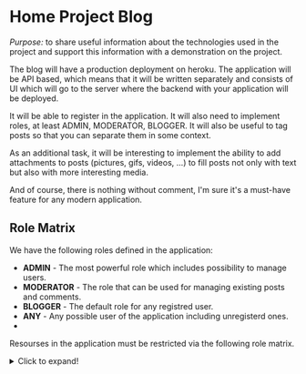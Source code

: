 # Home Project Blog

*Purpose:* to share useful information about the technologies used in the project and support this information with a demonstration on the project.

The blog will have a production deployment on heroku. The application will be API based, which means that it will be written separately and consists of UI which will go to the server where the backend with your application will be deployed. 

It will be able to register in the application. It will also need to implement roles, at least ADMIN, MODERATOR, BLOGGER. It will also be useful to tag posts so that you can separate them in some context.

As an additional task, it will be interesting to implement the ability to add attachments to posts (pictures, gifs, videos, ...) to fill posts not only with text but also with more interesting media. 

And of course, there is nothing without comment, I'm sure it's a must-have feature for any modern application.


## Role Matrix
We have the following roles defined in the application:
- __ADMIN__ - The most powerful role which includes possibility to manage users.
- __MODERATOR__ - The role that can be used for managing existing posts and comments.
- __BLOGGER__ - The default role for any registred user.
- __ANY__ - Any possible user of the application including unregisterd ones.
- 
Resourses in the application must be restricted via the following role matrix.
<details>
  <summary>Click to expand!</summary>
  
| Action                                             | ADMIN | MODERATOR | BLOGGER | ANY |
|:---------------------------------------------------|:-----:|:---------:|:-------:|:---:|
| *__Current User__*                                 |       |           |         |     |
| See information about current User.                | V     | V         | V       |     |
| Update information connected to current User.      | V     | V         | V       |     |
| *__Comments of Current User__*                     |       |           |         |     |
| See all comments assosiated with current user.     | V     | V         | V       |     |
| See specific comment assosiated with current user. | V     | V         | V       |     |
| Update Comment assosiated with current user.       | V     | V         | V       |     |
| Delete Comment assosiated with current user.       | V     | V         | V       |     |
| *__Posts of Current User__*                        |       |           |         |     |
| See all posts assosiated with current user.        | V     | V         | V       |     |
| See specific post assosiated with current user.    | V     | V         | V       |     |
| Update Post assosiated with current user.          | V     | V         | V       |     |
| Delete Post assosiated with current user.          | V     | V         | V       |     |
| *__User management__*                              |       |           |         |     |
| Create new User.                                   | V     | V         | V       | V   |
| See all users.                                     | V     |           |         |     |
| See information about specific User.               | V     |           |         |     |
| Update User infromation.                           | V     |           |         |     |
| Delete Post.                                       | V     |           |         |     |
| *__Posts__*                                        |       |           |         |     |
| Create new Post.                                   | V     | V         | V       |     |
| See all posts.                                     | V     | V         | V       | V   |
| See information about specific Post.               | V     | V         | V       | V   |
| Update Post infromation.                           | V     | V         |         |     |
| Delete Post.                                       | V     | V         |         |     |
| *__Comments__*                                     |       |           |         |     |
| Create new Comment.                                | V     | V         | V       |     |
| See all comments.                                  | V     | V         | V       | V   |
| See information about specific Comment.            | V     | V         | V       | V   |
| Update Comment infromation.                        | V     | V         |         |     |
| Delete Comment.                                    | V     | V         |         |     |
| *__Tags__*                                         |       |           |         |     |
| See all tags.                                      | V     | V         | V       | V   |
| See information about specific Tag.                | V     | V         | V       | V   |
| Delete Tag.                                        | V     | V         |         |     |
  
</details>
